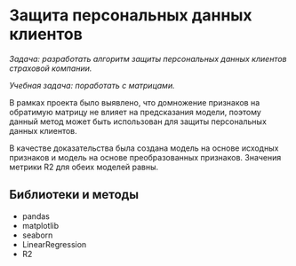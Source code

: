 
# Защита персональных данных клиентов

*Задача: разработать алгоритм защиты персональных данных клиентов страховой компании.*

*Учебная задача: поработать с матрицами.*

В рамках проекта было выявлено, что домножение признаков на обратимую матрицу не влияет на предсказания модели, поэтому данный метод может быть использован для защиты персональных данных клиентов.

В качестве доказательства была создана модель на основе исходных признаков и модель на основе преобразованных признаков. Значения метрики R2 для обеих моделей равны.

## Библиотеки и методы
* pandas
* matplotlib
* seaborn
* LinearRegression
* R2

